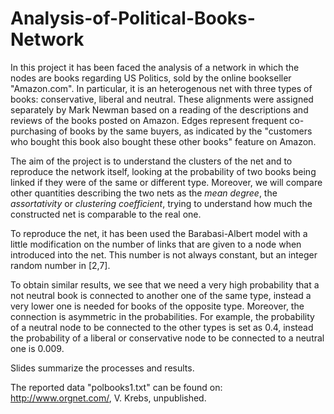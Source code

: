 # Analysis-of-Political-Books-Network
In this project it has been faced the analysis of a network in which the nodes are books regarding US Politics, sold by the online bookseller "Amazon.com". In particular, it is an heterogenous net with three types of books: conservative, liberal and neutral. These alignments were assigned separately by Mark Newman based on a reading of the descriptions and reviews of the books posted on Amazon. Edges represent frequent co-purchasing of books by the same buyers, as indicated by the "customers who bought this book also bought these other books" feature on Amazon.

The aim of the project is to understand the clusters of the net and to reproduce the network itself, looking at the probability of two books being linked if they were of the same or different type. Moreover, we will compare other quantities describing the two nets as the _mean degree_, the _assortativity_ or _clustering coefficient_, trying to understand how much the constructed net is comparable to the real one. 

To reproduce the net, it has been used the Barabasi-Albert model with a little modification on the number of links that are given to a node when introduced into the net. This number is not always constant, but an integer random number in [2,7].

To obtain similar results, we see that we need a very high probability that a not neutral book is connected to another one of the same type, instead a very lower one is needed for books of the opposite type. Moreover, the connection is asymmetric in the probabilities. For example, the probability of a neutral node to be connected to the other types is set as 0.4, instead the probability of a liberal or conservative node to be connected to a neutral one is 0.009.

Slides summarize the processes and results.

The reported data "polbooks1.txt" can be found on: http://www.orgnet.com/, V. Krebs, unpublished.
